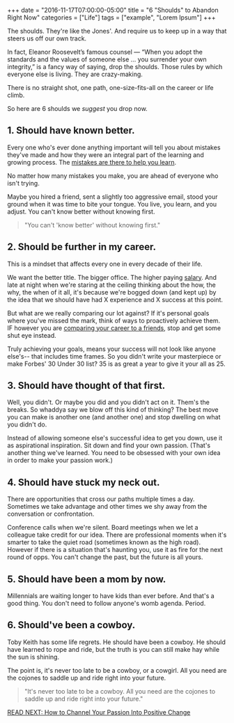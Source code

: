 +++
  date = "2016-11-17T07:00:00-05:00"
  title = "6 \"Shoulds\" to Abandon Right Now"
  categories = ["Life"]
  tags = ["example", "Lorem Ipsum"]
+++



<span class="dropcap">T</span>he shoulds. They're like the Jones'. And require us to keep up in a way that steers us off our own track. 

In fact, Eleanor Roosevelt’s famous counsel — “When you adopt the standards and the values of someone else … you surrender your own integrity,” is a fancy way of saying, drop the shoulds. Those rules by which everyone else is living. They are crazy-making. 

There is no straight shot, one path, one-size-fits-all on the career or life climb. 

So here are 6 shoulds we *suggest* you drop now. 

## 1. Should have known better.
Every one who's ever done anything important will tell you about mistakes they've made and how they were an integral part of the learning and growing process. The [mistakes are there to help you learn](http://advice.shinetext.com/articles/the-4-rs-you-need-to-recover-from-a-mistake/).

No matter how many mistakes you make, you are ahead of everyone who isn't trying. 

Maybe you hired a friend, sent a slightly too aggressive email, stood your ground when it was time to bite your tongue. You live, you learn, and you adjust. You can't know better without knowing first. 

> "You can't 'know better' without knowing first."


## 2. Should be further in my career.

This is a mindset that affects every one in every decade of their life. 

We want the better title. The bigger office. The higher paying [salary](http://advice.shinetext.com/articles/3-ways-your-money-management-can-instantly-boost-your-happiness/). And late at night when we're staring at the ceiling thinking about the how, the why, the when of it all, it's because we're bogged down (and kept up) by the idea that we should have had X experience and X success at this point.   

But what are we really comparing our lot against? If it's personal goals where you've missed the mark, think of ways to proactively achieve them. IF however you are [comparing your career to a friends](http://advice.shinetext.com/articles/wherever-you-are-is-exactly-where-you-need-to-be/), stop and get some shut eye instead. 

Truly achieving your goals, means your success will not look like anyone else's-- that includes time frames. So you didn't write your masterpiece or make Forbes' 30 Under 30 list? 35 is as great a year to give it your all as 25. 

## 3. Should have thought of that first. 

Well, you didn't. Or maybe you did and you didn't act on it. Them's the breaks. So whaddya say we blow off this kind of thinking? The best move you can make is another one (and another one) and stop dwelling on what you didn't do. 

Instead of allowing someone else's successful idea to get you down, use it as aspirational inspiration. Sit down and find your own passion. (That's another thing we've learned. You need to be obsessed with your own idea in order to make your passion work.) 

## 4. Should have stuck my neck out. 
There are opportunities that cross our paths multiple times a day. Sometimes we take advantage and other times we shy away from the conversation or confrontation. 

Conference calls when we're silent. Board meetings when we let a colleague take credit for our idea. There are professional moments when it's smarter to take the quiet road (sometimes known as the high road). However if there is a situation that's haunting you, use it as fire for the next round of opps. You can't change the past, but the future is all yours. 

## 5. Should have been a mom by now. 
Millennials are waiting longer to have kids than ever before. And that's a good thing. You don't need to follow anyone's womb agenda. Period. 

## 6. Should've been a cowboy. 
Toby Keith has some life regrets. He should have been a cowboy. He should have learned to rope and ride, but the truth is you can still make hay while the sun is shining.  

The point is, it's never too late to be a cowboy, or a cowgirl. All you need are the cojones to saddle up and ride right into your future.

> "It's never too late to be a cowboy. All you need are the cojones to saddle up and ride right into your future."


[READ NEXT: How to Channel Your Passion Into Positive Change](http://advice.shinetext.com/articles/how-to-channel-your-passion-into-positive-change/)

<div class="pubexchange_module" id="pubexchange_below_content" data-pubexchange-module-id="2323"></div>

<script>(function(w, d, s, id) {
  w.PUBX=w.PUBX || {pub: "shine_text", discover: false, lazy: true};
  var js, pjs = d.getElementsByTagName(s)[0];
  if (d.getElementById(id)) return;
  js = d.createElement(s); js.id = id; js.async = true;
  js.src = "//main.pubexchange.com/loader.min.js";
  pjs.parentNode.insertBefore(js, pjs);
}(window, document, "script", "pubexchange-jssdk"));</script>
